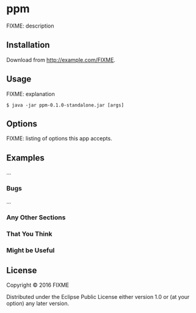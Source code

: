 # ppm

FIXME: description

## Installation

Download from http://example.com/FIXME.

## Usage

FIXME: explanation

    $ java -jar ppm-0.1.0-standalone.jar [args]

## Options

FIXME: listing of options this app accepts.

## Examples

...

### Bugs

...

### Any Other Sections
### That You Think
### Might be Useful

## License

Copyright © 2016 FIXME

Distributed under the Eclipse Public License either version 1.0 or (at
your option) any later version.
